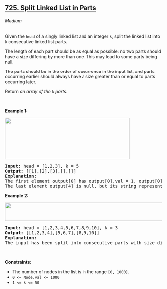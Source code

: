 ## <a href="https://leetcode.com/problems/split-linked-list-in-parts/">725. Split Linked List in Parts</a>
###### Medium

<p>Given the <code>head</code> of a singly linked list and an integer <code>k</code>, split the linked list into <code>k</code> consecutive linked list parts.</p>

<p>The length of each part should be as equal as possible: no two parts should have a size differing by more than one. This may lead to some parts being null.</p>

<p>The parts should be in the order of occurrence in the input list, and parts occurring earlier should always have a size greater than or equal to parts occurring later.</p>

<p>Return <em>an array of the </em><code>k</code><em> parts</em>.</p>

<p>&nbsp;</p>
<p><strong class="example">Example 1:</strong></p>
<img alt="" src="https://assets.leetcode.com/uploads/2021/06/13/split1-lc.jpg" style="width: 400px; height: 134px;">
<pre><strong>Input:</strong> head = [1,2,3], k = 5
<strong>Output:</strong> [[1],[2],[3],[],[]]
<strong>Explanation:</strong>
The first element output[0] has output[0].val = 1, output[0].next = null.
The last element output[4] is null, but its string representation as a ListNode is [].
</pre>

<p><strong class="example">Example 2:</strong></p>
<img alt="" src="https://assets.leetcode.com/uploads/2021/06/13/split2-lc.jpg" style="width: 600px; height: 60px;">
<pre><strong>Input:</strong> head = [1,2,3,4,5,6,7,8,9,10], k = 3
<strong>Output:</strong> [[1,2,3,4],[5,6,7],[8,9,10]]
<strong>Explanation:</strong>
The input has been split into consecutive parts with size difference at most 1, and earlier parts are a larger size than the later parts.
</pre>

<p>&nbsp;</p>
<p><strong>Constraints:</strong></p>

<ul>
	<li>The number of nodes in the list is in the range <code>[0, 1000]</code>.</li>
	<li><code>0 &lt;= Node.val &lt;= 1000</code></li>
	<li><code>1 &lt;= k &lt;= 50</code></li>
</ul>

